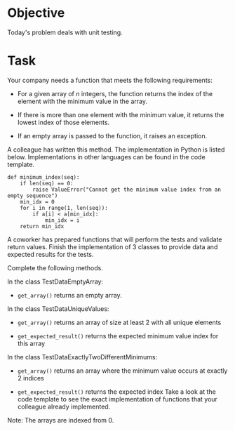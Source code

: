 # Objective

Today's problem deals with unit testing.

# Task

Your company needs a function that meets the following requirements:

* For a given array of $n$ integers, the function returns the index of the element with the minimum value in the array. 

* If there is more than one element with the minimum value, it returns the lowest index of those elements.

* If an empty array is passed to the function, it raises an exception. 

A colleague has written this method. The implementation in Python is listed below. Implementations in other languages can be found in the code template.

```
def minimum_index(seq):
    if len(seq) == 0:
        raise ValueError("Cannot get the minimum value index from an empty sequence")
    min_idx = 0
    for i in range(1, len(seq)):
        if a[i] < a[min_idx]:
            min_idx = i
    return min_idx
```

A coworker has prepared functions that will perform the tests and validate return values. Finish the implementation of $3$ classes to provide data and expected results for the tests.

Complete the following methods.

In the class TestDataEmptyArray:

* `get_array()` returns an empty array.

In the class TestDataUniqueValues:

* `get_array()` returns an array of size at least 2 with all unique elements

* `get_expected_result()` returns the expected minimum value index for this array

In the class TestDataExactlyTwoDifferentMinimums:

* `get_array()` returns an array where the minimum value occurs at exactly 2 indices

* `get_expected_result()` returns the expected index
Take a look at the code template to see the exact implementation of functions that your colleague already implemented.

Note: The arrays are indexed from 0.